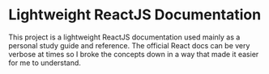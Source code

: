 # Lightweight ReactJS Documentation

This project is a lightweight ReactJS documentation used mainly as a personal study guide and reference. The official React docs can be very verbose at times so I broke the concepts down in a way that made it easier for me to understand.
